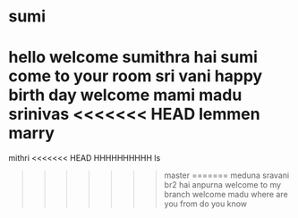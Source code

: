 # sumi
hello welcome sumithra
hai sumi come to your room
sri vani
happy birth day
welcome mami
madu
srinivas
<<<<<<< HEAD
lemmen
marry
=======
mithri
<<<<<<< HEAD
HHHHHHHHHH
ls

>>>>>>> master
=======
meduna
sravani
>>>>>>> br2
hai anpurna welcome to my branch
welcome madu where are you from 
do you know
